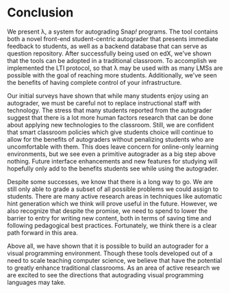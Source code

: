 # Conclusion

We present λ, a system for autograding Snap<em>!</em> programs. The tool contains both a novel front-end student-centric autograder that presents immediate feedback to students, as well as a backend database that can serve as question repository. After successfully being used on edX, we've shown that the tools can be adopted in a traditional classroom. To accomplish we implemented the LTI protocol, so that λ may be used with as many LMSs are possible with the goal of reaching more students. Additionally, we've seen the benefits of having complete control of your infrastructure. 

Our initial surveys have shown that while many students enjoy using an autograder, we must be careful not to replace instructional staff with technology. The stress that many students reported from the autograder suggest that there is a lot more human factors research that can be done about applying new technologies to the classroom. Still, we are confident that smart classroom policies which give students choice will continue to allow for the benefits of autograders without penalizing students who are uncomfortable with them. This does leave concern for online-only learning environments, but we see even a primitive autograder as a big step above nothing. Future interface enhancements and new features for studying will hopefully only add to the benefits students see while using the autograder.

Despite some successes, we know that there is a long way to go. We are still only able to grade a subset of all possible problems we could assign to students. There are many active research areas in techniques like automatic hint generation which we think will prove useful in the future. However, we also recognize that despite the promise, we need to spend to lower the barrier to entry for writing new content, both in terms of saving time and following pedagogical best practices. Fortunately, we think there is a clear path forward in this area.

Above all, we have shown that it is possible to build an autograder for a visual programming environment. Though these tools developed out of a need to scale teaching computer science, we believe that have the potential to greatly enhance traditional classrooms. As an area of active research we are excited to see the directions that autograding visual programming languages may take. 
